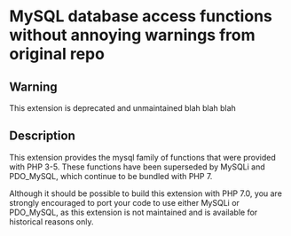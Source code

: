 # MySQL database access functions without annoying warnings from original repo

## Warning

This extension is deprecated and unmaintained blah blah blah

## Description

This extension provides the mysql family of functions that were provided with
PHP 3-5. These functions have been superseded by MySQLi and PDO_MySQL, which
continue to be bundled with PHP 7.

Although it should be possible to build this extension with PHP 7.0, you are
strongly encouraged to port your code to use either MySQLi or PDO_MySQL, as
this extension is not maintained and is available for historical reasons only.
